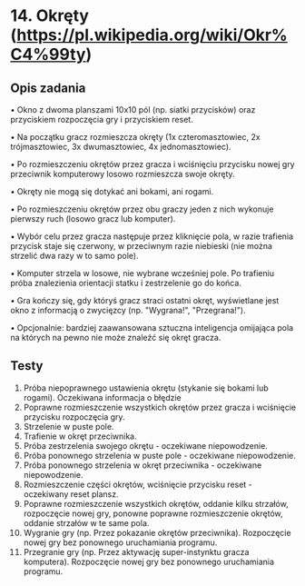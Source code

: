 # 14. Okręty (https://pl.wikipedia.org/wiki/Okr%C4%99ty)

## Opis zadania

•	Okno z dwoma planszami 10x10 pól (np. siatki przycisków) oraz przyciskiem rozpoczęcia gry i przyciskiem reset.

•	Na początku gracz rozmieszcza okręty (1x czteromasztowiec, 2x trójmasztowiec, 3x dwumasztowiec, 4x jednomasztowiec).

•	Po rozmieszczeniu okrętów przez gracza i wciśnięciu przycisku nowej gry
przeciwnik komputerowy losowo rozmieszcza swoje okręty.

•	Okręty nie mogą się dotykać ani bokami, ani rogami.

•	Po rozmieszczeniu okrętów przez obu graczy jeden z nich wykonuje pierwszy ruch (losowo gracz lub komputer).

•	Wybór celu przez gracza następuje przez kliknięcie pola, w razie trafienia przycisk staje się czerwony, w przeciwnym razie niebieski (nie można strzelić dwa razy w to samo pole).

•	Komputer strzela w losowe, nie wybrane wcześniej pole. Po trafieniu próba znalezienia orientacji statku i zestrzelenie go do końca.

•	Gra kończy się, gdy któryś gracz straci ostatni okręt, wyświetlane jest okno z informacją o zwycięzcy (np. "Wygrana!", "Przegrana!").

•	Opcjonalnie: bardziej zaawansowana sztuczna inteligencja omijająca pola na których na pewno nie może znaleźć się okręt gracza.

## Testy

1.	Próba niepoprawnego ustawienia okrętu (stykanie się bokami lub rogami). Oczekiwana informacja o błędzie
2.	Poprawne rozmieszczenie wszystkich okrętów przez gracza i wciśnięcie przycisku rozpoczęcia gry.
3.	Strzelenie w puste pole.
4.	Trafienie w okręt przeciwnika.
5.	Próba zestrzelenia swojego okrętu - oczekiwane niepowodzenie.
6.	Próba ponownego strzelenia w puste pole - oczekiwane niepowodzenie.
7.	Próba ponownego strzelenia w okręt przeciwnika - oczekiwane niepowodzenie.
8.	Rozmieszczenie części okrętów, wciśnięcie przycisku reset - oczekiwany reset plansz.
9.	Poprawne rozmieszczenie wszystkich okrętów, oddanie kilku strzałów, rozpoczęcie nowej gry, ponowne poprawne rozmieszczenie okrętów, oddanie strzałów w te same pola.
10.	Wygranie gry (np. Przez pokazanie okrętów przeciwnika). Rozpoczęcie nowej gry bez ponownego uruchamiania programu.
11.	Przegranie gry (np. Przez aktywację super-instynktu gracza komputera).
Rozpoczęcie nowej gry bez ponownego uruchamiania programu.

